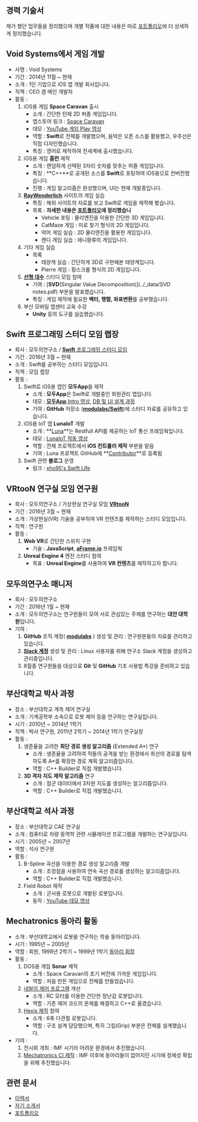 ## 경력 기술서

제가 했던 업무들을 정리했으며 개별 작품에 대한 내용은 따로 [포트폴리오](2016-07-21-Portfolio.md)에 더 상세하게 정리했습니다.

## Void Systems에서 게임 개발

* 사명 : Void Systems
* 기간 : 2014년 11월 ~ 현재
* 소개 : 1인 기업으로 iOS 앱 개발 회사입니다.
* 직책 : CEO 겸 메인 개발자 
* 활동 : 
	1. iOS용 게임 **Space Caravan** 출시
		* 소개 : 간단한 턴제 2D 퍼즐 게임입니다. 
		* 앱스토어 링크 : [Space Caravan](https://itunes.apple.com/kr/app/space-caravan/id1011757460?mt=8)
		* 데모 : [YouTube 게임 Play 영상](https://www.youtube.com/watch?v=NaOqtVGYlPg)
		* 역할 : **Swift**로 전체를 개발했으며, 음악은 오픈 소스를 활용했고, 우주선은 직접 디자인했습니다.
		* 특징 : 영어로 제작하여 전세계에 출시했습니다.
	2. iOS용 게임 **홈런** 제작
		* 소개 : 랜덤하게 선택된 3자리 숫자를 맞추는 퍼즐 게임입니다.
		* 특징 : **C++**로 공개된 소스를 **Swift**로 포팅하여 iOS용으로 컨버전했습니다.
		* 진행 : 게임 알고리즘은 완성했으며, UI는 현재 개발중입니다.
	3. **[RayWenderlich](https://www.raywenderlich.com)** 사이트의 게임 실습
		* 특징 : 해외 사이트의 자료를 보고 Swift로 게임을 제작해 봤습니다.
		* 목록 : **자세한 내용은 [포트폴리오](2016-07-21-Portfolio.md)에 정리했습니**
			* Vehicle 포팅 : 물리엔진을 이용한 간단한 3D 게임입니다.
			* CatMaze 게임 : 미로 찾기 형식의 2D 게임입니다.
			* 악어 게임 실습 : 2D 물리엔진을 활용한 게임입니다.
			* 캔디 게임 실습 : 애니팡류의 게임입니다.
	4. 기타 게임 실습
		* 목록 
			* 태양계 실습 : 간단하게 3D로 구현해본 태양계입니다.
			* Pierre 게임 : 횡스크롤 형식의 2D 게임입니다.
	5. **[선형 대수](https://www.facebook.com/groups/1045080912185263/)** 스터디 모임 참여 
		* 기여 : [**SVD**(Singular Value Decomposition)](../_data/SVD notes.pdf) 부분을 발표했습니다.
		* 특징 : 게임 제작에 필요한 **벡터, 행렬, 좌표변환**를 공부했습니다.
	6. 부산 모바일 앱센터 교육 수강
		* **Unity** 등의 도구를 실습했습니다.

## Swift 프로그래밍 스터디 모임 랩장 

* 회사 : 모두의연구소 / [**Swift** 프로그래밍 스터디 모임](http://www.modulabs.co.kr/Swift_library/848)
* 기간 : 2016년 3월 ~ 현재
* 소개 : Swift를 공부하는 스터디 모임입니다.
* 직책 : 모임 랩장
* 활동 : 
	1. Swift로 iOS용 앱인 **모두App**을 제작
		* 소개 : **모두App**은 Swift로 개발중인 회원관리 앱입니다.
		* 데모 : [**모두App** Intro 영상](https://www.youtube.com/watch?v=VVDAZ4qvbFc), [DB 및 UI 설계 과정](http://www.modulabs.co.kr/Swift_library/3842)
		* 기여 : **GitHub** 저장소 (**[modulabs/Swift](https://github.com/modulabs/Swift)**)에 스터디 자료를 공유하고 있습니다.
	2. iOS용 IoT 앱 **LunaIoT** 개발
		* 소개 : **[Luna](https://github.com/kmansoo/Luna)**는 Restfull API를 제공하는 IoT 통신 프레임웍입니다.
		* 데모 : [LunaIoT 작동 영상](https://www.facebook.com/xho1995/videos/984864604886273/)
		* 역할 : 전체 프로젝트에서 **iOS 컨트롤러 제작** 부분을 맡음
		* 기여 : Luna 프로젝트 GitHub에 **[Contributor](https://github.com/kmansoo/Luna/graphs/contributors)**로 등록됨
	3. Swift 관련 **블로그** 운영
		* 링크 : [xho95's Swift Life](http://xho95.github.io) 

## VRtooN 연구실 모임 연구원

* 회사 : 모두의연구소 / 가상현실 연구실 모임 **[VRtooN](http://www.modulabs.co.kr/VRtooN_library/787)**
* 기간 : 2016년 3월 ~ 현재
* 소개 : 가상현실(VR) 기술을 공부하여 VR 컨텐츠를 제작하는 스터디 모임입니다.
* 직책 : 연구원
* 활동 : 
	1. **Web VR**로 간단한 스위치 구현
		* 기술 : **JavaScript**, **[aFrame.io](https://aframe.io)** 프레임웍
	3. **Unreal Engine 4** 엔진 스터디 참여
		* 목표 : **Unreal Engine**를 사용하여 **VR 컨텐츠**를 제작하고자 합니다.

## 모두의연구소 매니저

* 회사 : 모두의연구소
* 기간 : 2016년 1월 ~ 현재
* 소개 : 모두의연구소는 연구원들이 모여 서로 관심있는 주제를 연구하는 **대안 대학원**입니다.
* 기여 :
	1. **GitHub** 조직 계정( **[modulabs](https://github.com/modulabs)** ) 생성 및 관리 :  연구원분들의 자료를 관리하고 있습니다.
	2. **[Slack 계정](https://modulabs.slack.com/)** 생성 및 관리 : Linux 사용자를 위해 연구소 Slack 계정을 생성하고 관리중입니다.
	3. 8월중 연구원들을 대상으로 **Git** 및 **GitHub** 기초 사용법 특강을 준비하고 있습니다.

## 부산대학교 박사 과정

* 장소 : 부산대학교 계측 제어 연구실
* 소개 : 기계공학부 소속으로 로봇 제어 등을 연구하는 연구실입니다.
* 시기 : 2010년 ~ 2014년 1학기
* 직책 : 박사 연구원, 2011년 2학기 ~ 2014년 1학기 연구실장 
* 활동 :
	1. 생존율을 고려한 **최단 경로 생성 알고리즘** (Extended A*) 연구
		* 소개 : 생존율을 고려하여 적들의 공격을 받는 환경에서 최선의 경로를 탐색하도록 A*를 확장한 경로 계획 알고리즘입니다.
		* 역할 : C++ Builder로 직접 개발했습니다.
	2. **3D 격자 지도 제작 알고리즘** 연구
		* 소개 : 점군 데이터에서 3차원 지도를 생성하는 알고리즘입니다.
		* 역할 : C++ Builder로 직접 개발했습니다.

## 부산대학교 석사 과정

* 장소 : 부산대학교 CAE 연구실
* 소개 : 컴퓨터로 차량 동역학 관련 시뮬레이션 프로그램을 개발하는 연구실입니다.
* 시기 : 2005년 ~ 2007년
* 역할 : 석사 연구원
* 활동 :
	1. B-Spline 곡선을 이용한 경로 생성 알고리즘 개발
		* 소개 : 조정점을 사용하여 연속 곡선 경로를 생성하는 알고리즘입니다.
		* 역할 : C++ Builder로 직접 개발했습니다.
	2. Field Robot 제작
		* 소개 : 군사용 로봇으로 개발된 로봇입니다.
		* 동작 : [YouTube 데모 영상](https://www.youtube.com/watch?v=nrXtmwM93FE)

## Mechatronics 동아리 활동

* 소개 : 부산대학교에서 로봇을 연구하는 학술 동아리입니다.
* 시기 : 1995년 ~ 2005년
* 역할 : 회원, 1998년 2학기 ~ 1999년 1학기 [동아리 회장](http://mecha.namoweb.net/xe/History)
* 활동 : 
	1. DOS용 게임 **Sonar** 제작
		* 소개 : Space Caravan의 초기 버전에 가까운 게임입니다.
		* 역할 : 처음 만든 게임으로 전체를 만들었습니다.
	2. [네발이 제어 프로그램](http://mecha.namoweb.net/xe/Robot/428) 개선 
		* 소개 : RC 모터를 이용한 간단한 장난감 로봇입니다.
		* 역할 : 기존 제어 코드의 문제를 해결하고 C++로 옮겼습니다.
	2. [Hexis 제작](http://mecha.namoweb.net/xe/Robot/426) 참여
		* 소개 : 6축 다관절 로봇입니다.
		* 역할 : 구조 설계 담당했으며, 특히 그립(Grip) 부분은 전체를 설계했습니다.
* 기여 : 
	1. 전시회 개최 : IMF 시기라 어려운 환경에서 추진했습니다.
	2. [Mechatronics CI 제작](http://mecha.namoweb.net/xe/CI) : IMF 이후에 동아리들이 없어지던 시기에 정체성 확립을 위해 추진했습니다. 
	
## 관련 문서

* [이력서](2016-07-12-Resume.md)
* [자기 소개서](2016-07-21-Cover-Letter.md)
* [포트폴리오](2016-07-21-Portfolio.md)



